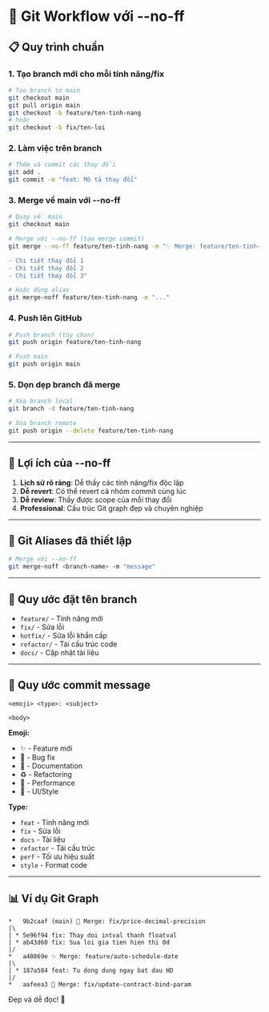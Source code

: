 # 🔀 Git Workflow với --no-ff

## 📋 Quy trình chuẩn

### 1. Tạo branch mới cho mỗi tính năng/fix

```bash
# Tạo branch từ main
git checkout main
git pull origin main
git checkout -b feature/ten-tinh-nang
# hoặc
git checkout -b fix/ten-loi
```

### 2. Làm việc trên branch

```bash
# Thêm và commit các thay đổi
git add .
git commit -m "feat: Mô tả thay đổi"
```

### 3. Merge về main với --no-ff

```bash
# Quay về main
git checkout main

# Merge với --no-ff (tạo merge commit)
git merge --no-ff feature/ten-tinh-nang -m "✨ Merge: feature/ten-tinh-nang - Mô tả ngắn gọn

- Chi tiết thay đổi 1
- Chi tiết thay đổi 2
- Chi tiết thay đổi 3"

# Hoặc dùng alias
git merge-noff feature/ten-tinh-nang -m "..."
```

### 4. Push lên GitHub

```bash
# Push branch (tùy chọn)
git push origin feature/ten-tinh-nang

# Push main
git push origin main
```

### 5. Dọn dẹp branch đã merge

```bash
# Xóa branch local
git branch -d feature/ten-tinh-nang

# Xóa branch remote
git push origin --delete feature/ten-tinh-nang
```

---

## 🎯 Lợi ích của --no-ff

1. **Lịch sử rõ ràng**: Dễ thấy các tính năng/fix độc lập
2. **Dễ revert**: Có thể revert cả nhóm commit cùng lúc
3. **Dễ review**: Thấy được scope của mỗi thay đổi
4. **Professional**: Cấu trúc Git graph đẹp và chuyên nghiệp

---

## 🔧 Git Aliases đã thiết lập

```bash
# Merge với --no-ff
git merge-noff <branch-name> -m "message"
```

---

## 📝 Quy ước đặt tên branch

- `feature/` - Tính năng mới
- `fix/` - Sửa lỗi
- `hotfix/` - Sửa lỗi khẩn cấp
- `refactor/` - Tái cấu trúc code
- `docs/` - Cập nhật tài liệu

---

## 🎨 Quy ước commit message

```
<emoji> <type>: <subject>

<body>
```

**Emoji:**
- ✨ - Feature mới
- 🐛 - Bug fix
- 📝 - Documentation
- ♻️ - Refactoring
- 🚀 - Performance
- 🎨 - UI/Style

**Type:**
- `feat` - Tính năng mới
- `fix` - Sửa lỗi
- `docs` - Tài liệu
- `refactor` - Tái cấu trúc
- `perf` - Tối ưu hiệu suất
- `style` - Format code

---

## 📊 Ví dụ Git Graph

```
*   9b2caaf (main) 🐛 Merge: fix/price-decimal-precision
|\
| * 5e96f94 fix: Thay doi intval thanh floatval
| * ab43d60 fix: Sua loi gia tien hien thi 0d
|/
*   a40869e ✨ Merge: feature/auto-schedule-date
|\
| * 187a584 feat: Tu dong dung ngay bat dau HD
|/
*   aafeea3 🐛 Merge: fix/update-contract-bind-param
```

Đẹp và dễ đọc! 🎉

